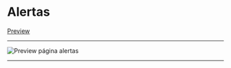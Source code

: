 # Alertas

[Preview](https://alexbgh1.github.io/alertas/)


<hr/>

![Preview página alertas](https://i.imgur.com/cMpSXrr.png)

<hr/>

